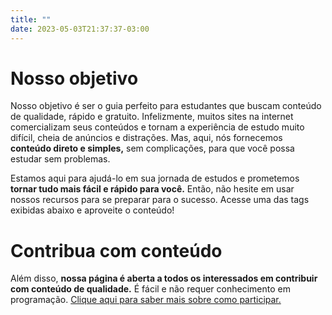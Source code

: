 ```yaml
---
title: ""
date: 2023-05-03T21:37:37-03:00
---
```


# Nosso objetivo

Nosso objetivo é ser o guia perfeito para estudantes que buscam conteúdo de qualidade, rápido e gratuito. 
Infelizmente, muitos sites na internet comercializam seus conteúdos e tornam a experiência de estudo muito 
difícil, cheia de anúncios e distrações. Mas, aqui, nós fornecemos **conteúdo direto e simples,** sem 
complicações, para que você possa estudar sem problemas.

Estamos aqui para ajudá-lo em sua jornada de estudos e prometemos **tornar tudo mais fácil e rápido para você.** 
Então, não hesite em usar nossos recursos para se preparar para o sucesso. Acesse uma das tags exibidas abaixo 
e aproveite o conteúdo!

# Contribua com conteúdo

Além disso, **nossa página é aberta a todos os interessados em contribuir com conteúdo de qualidade.** 
É fácil e não requer conhecimento em programação. [Clique aqui para saber mais sobre como participar.](https://github.com/Anthhon/focoNoEstudo)
